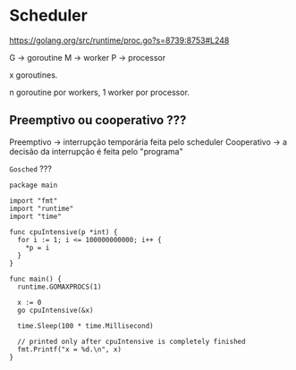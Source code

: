 # Scheduler

https://golang.org/src/runtime/proc.go?s=8739:8753#L248

G -> goroutine
M -> worker
P -> processor 

x goroutines.

n goroutine por workers, 1 worker por processor.

## Preemptivo ou cooperativo ???

Preemptivo -> interrupção temporária feita pelo scheduler
Cooperativo -> a decisão da interrupção é feita pelo "programa"

`Gosched` ???

```
package main

import "fmt"
import "runtime"
import "time"

func cpuIntensive(p *int) {
  for i := 1; i <= 100000000000; i++ {
    *p = i
  }
}

func main() {
  runtime.GOMAXPROCS(1)

  x := 0
  go cpuIntensive(&x)

  time.Sleep(100 * time.Millisecond)

  // printed only after cpuIntensive is completely finished
  fmt.Printf("x = %d.\n", x)
}
```